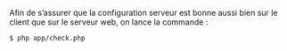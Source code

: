 Afin de s’assurer que la configuration serveur est bonne aussi bien sur le client que sur le serveur web, on lance la commande : 
```sh 
$ php app/check.php
```
